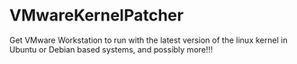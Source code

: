 # VMwareKernelPatcher
Get VMware Workstation to run with the latest version of the linux kernel in Ubuntu or Debian based systems, and possibly more!!!
